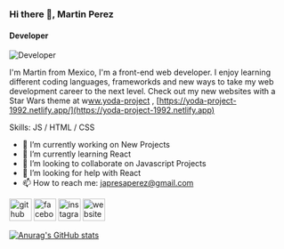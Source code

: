 ### Hi there 👋, Martin Perez
#### Developer
![Developer](https://encrypted-tbn0.gstatic.com/images?q=tbn:ANd9GcQ26nRZlSRlczJKdr2-2kMjo6roRCBc2Upr-A&usqp=CAU)

I'm Martin from Mexico, I'm a front-end web developer. I enjoy learning different coding languages, frameworkds and new ways to take my web development career to the next level. Check out my new websites with a Star Wars theme at w[ww.yoda-project](https://anakin-project-1992.netlify.app/) , [https://yoda-project-1992.netlify.app/](https://yoda-project-1992.netlify.app)

Skills: JS / HTML / CSS

- 🔭 I’m currently working on New Projects 
- 🌱 I’m currently learning React 
- 👯 I’m looking to collaborate on Javascript Projects 
- 🤔 I’m looking for help with React 
- 📫 How to reach me: japresaperez@gmail.com 


[<img src='https://cdn.jsdelivr.net/npm/simple-icons@3.0.1/icons/github.svg' alt='github' height='40'>](https://github.com/apin1992)  [<img src='https://cdn.jsdelivr.net/npm/simple-icons@3.0.1/icons/facebook.svg' alt='facebook' height='40'>](https://www.facebook.com/apresaperez)  [<img src='https://cdn.jsdelivr.net/npm/simple-icons@3.0.1/icons/instagram.svg' alt='instagram' height='40'>](https://www.instagram.com/apresamartin/)  [<img src='https://cdn.jsdelivr.net/npm/simple-icons@3.0.1/icons/icloud.svg' alt='website' height='40'>](https://apin1992.github.io/web-developer-portfolio/)  


[![Anurag's GitHub stats](https://github-readme-stats.vercel.app/api?username=apin1992)](https://github.com/anuraghazra/github-readme-stats)
